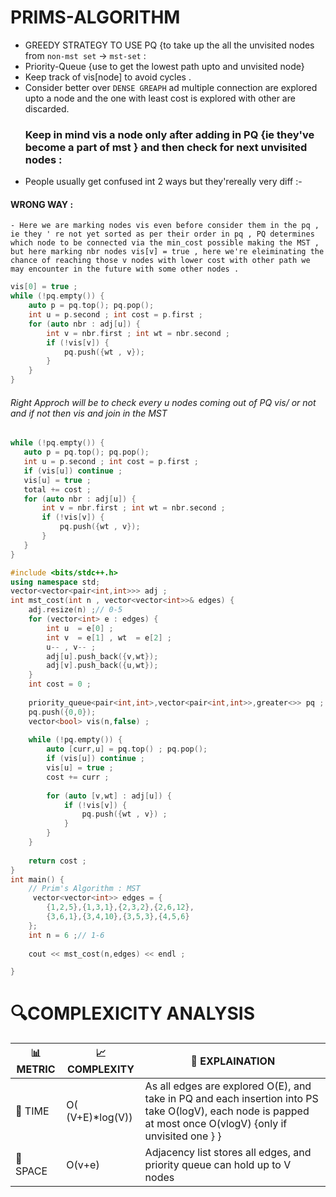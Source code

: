 # PRIMS-ALGORITHM 

- GREEDY STRATEGY TO USE PQ {to take up the all the unvisited nodes from `non-mst set` -> `mst-set` :
- Priority-Queue {use to get the lowest path upto and unvisited node}
- Keep track of vis[node] to avoid cycles .
- Consider better over `DENSE GREAPH` ad multiple connection are explored upto a node and the one with least cost is explored with other are discarded.
  ### Keep in mind vis a node only after adding in PQ {ie they've become a part of mst } and then check for next unvisited nodes :
- People usually get confused int 2 ways but they'rereally very diff :-
#### WRONG WAY :
	- Here we are marking nodes vis even before consider them in the pq , ie they ' re not yet sorted as per their order in pq , PQ determines which node to be connected via the min_cost possible making the MST , but here marking nbr nodes vis[v] = true , here we're eleiminating the chance of reaching those v nodes with lower cost with other path we may encounter in the future with some other nodes .
```cpp
vis[0] = true ;
while (!pq.empty()) {
	auto p = pq.top(); pq.pop();
	int u = p.second ; int cost = p.first ;
	for (auto nbr : adj[u]) {
		int v = nbr.first ; int wt = nbr.second ;
		if (!vis[v]) {
			pq.push({wt , v});
		}
	}
}
```

###### Right Approch will be to check every u nodes coming out of PQ vis/ or not and if not then vis and join in the MST 
 ```cpp
while (!pq.empty()) {
	auto p = pq.top(); pq.pop();
	int u = p.second ; int cost = p.first ;
	if (vis[u]) continue ;
	vis[u] = true ;
	total += cost ;
	for (auto nbr : adj[u]) {
		int v = nbr.first ; int wt = nbr.second ;
		if (!vis[v]) {
			pq.push({wt , v});
		}
	}
}
```

```cpp
#include <bits/stdc++.h>
using namespace std;
vector<vector<pair<int,int>>> adj ;
int mst_cost(int n , vector<vector<int>>& edges) {
    adj.resize(n) ;// 0-5 
	for (vector<int> e : edges) {
	    int u  = e[0] ;
	    int v  = e[1] , wt  = e[2] ;
	    u-- , v-- ;
	    adj[u].push_back({v,wt});
	    adj[v].push_back({u,wt});
	}
    int cost = 0 ;
    
    priority_queue<pair<int,int>,vector<pair<int,int>>,greater<>> pq ;
    pq.push({0,0});
    vector<bool> vis(n,false) ;
    
    while (!pq.empty()) {
        auto [curr,u] = pq.top() ; pq.pop();
        if (vis[u]) continue ;
        vis[u] = true ;
        cost += curr ;
        
        for (auto [v,wt] : adj[u]) {
            if (!vis[v]) {
                pq.push({wt , v}) ;
            }
        }
    }
    
    return cost ;
}
int main() {
	// Prim's Algorithm : MST 
	 vector<vector<int>> edges = {
        {1,2,5},{1,3,1},{2,3,2},{2,6,12},
        {3,6,1},{3,4,10},{3,5,3},{4,5,6}
    };
	int n = 6 ;// 1-6 
	
	cout << mst_cost(n,edges) << endl ;

}

```


# 🔍COMPLEXICITY ANALYSIS

| 📊 METRIC  | 📈 COMPLEXITY	  |  🧩 EXPLAINATION |
|-----------|-------------|------------|
| 🧭 TIME  |    O( (V+E)*log(V))         |   As all edges are explored O(E), and take in PQ and each insertion into PS take O(logV), each node is papped at most once O(vlogV) {only if unvisited one } }|
| 🧠 SPACE |   O(v+e)         |   Adjacency list stores all edges, and priority queue can hold up to V nodes|
